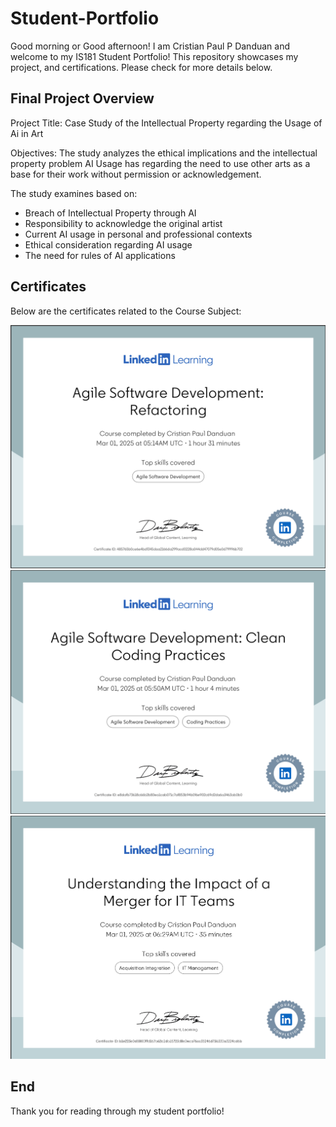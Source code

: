 # Student-Portfolio
Good morning or Good afternoon! I am Cristian Paul P Danduan and welcome to my IS181 Student Portfolio! This repository showcases my project, and certifications. Please check for more details below.
## Final Project Overview
Project Title: Case Study of the Intellectual Property regarding the Usage of Ai in Art 

Objectives: The study analyzes the ethical implications and the intellectual property problem AI Usage has regarding the need to use other arts as a base for their work without permission or acknowledgement. 

The study examines based on:
- Breach of Intellectual Property through AI
- Responsibility to acknowledge the original artist
- Current AI usage in personal and professional contexts
- Ethical consideration regarding AI usage
- The need for rules of AI applications

## Certificates
Below are the certificates related to the Course Subject:

![Certificate](https://github.com/CpDanduan/Student-Portfolio/blob/main/Certificate%201.png)
![Certificate](https://github.com/CpDanduan/Student-Portfolio/blob/main/Certificate%202.png)
![Certificate](https://github.com/CpDanduan/Student-Portfolio/blob/main/Certificate%203.png)

## End
Thank you for reading through my student portfolio!

